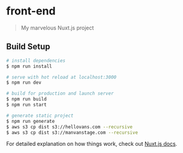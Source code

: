 # front-end

> My marvelous Nuxt.js project

## Build Setup

``` bash
# install dependencies
$ npm run install

# serve with hot reload at localhost:3000
$ npm run dev

# build for production and launch server
$ npm run build
$ npm run start

# generate static project
$ npm run generate
$ aws s3 cp dist s3://hellovans.com --recursive
$ aws s3 cp dist s3://manvanstage.com --recursive
```

For detailed explanation on how things work, check out [Nuxt.js docs](https://nuxtjs.org).
